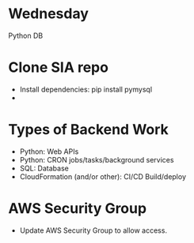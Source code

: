 # Wednesday
Python DB

# Clone SIA repo
- Install dependencies: pip install pymysql
-

# Types of Backend Work
- Python: Web APIs
- Python: CRON jobs/tasks/background services 
- SQL: Database
- CloudFormation (and/or other): CI/CD Build/deploy

# AWS Security Group
- Update AWS Security Group to allow access.
